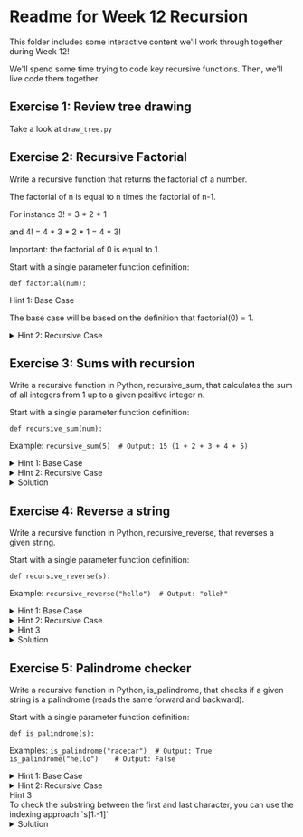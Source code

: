 # Readme for Week 12 Recursion

This folder includes some interactive content we'll work through together during Week 12!

We'll spend some time trying to code key recursive functions. Then, we'll live code them together.

## Exercise 1: Review tree drawing

Take a look at `draw_tree.py`


## Exercise 2: Recursive Factorial

Write a recursive function that returns the factorial of a number.

The factorial of n is equal to n times the factorial of n-1.

For instance 3! = 3 * 2 * 1

and 4! = 4 * 3 * 2 * 1 = 4 * 3!

Important: the factorial of 0 is equal to 1.

Start with a single parameter function definition:

`def factorial(num):`


<summary>Hint 1: Base Case</summary>

The base case will be based on the definition that factorial(0) = 1.

</details>

<details>

<summary>Hint 2: Recursive Case</summary>

In order to move towards the base case, consider decrementing the variable being passed by argument by 1

(e.g., somewhere in your code call, `factorial(num-1)`

</details>


## Exercise 3: Sums with recursion

Write a recursive function in Python, recursive_sum, that calculates the sum of all integers from 1 up to a given positive integer n.

Start with a single parameter function definition:

`def recursive_sum(num):`
 
Example: 
`recursive_sum(5)  # Output: 15 (1 + 2 + 3 + 4 + 5)`

<details> <summary>Hint 1: Base Case</summary> The base case occurs when `n` is 0. The sum of all integers up to 0 is simply 0. </details>

<details> <summary>Hint 2: Recursive Case</summary> If `n` is greater than 0, return `n` plus the result of `recursive_sum(n - 1)`. </details>


<details> <summary>Solution</summary>

```python
def recursive_sum(n: int) -> int:
    if n == 0:  # Base case
        return 0
    else:
        return n + recursive_sum(n - 1)  # Recursive case

# Example usage:
print(recursive_sum(5))  # Output: 15
```

</details>



## Exercise 4: Reverse a string

Write a recursive function in Python, recursive_reverse, that reverses a given string.

Start with a single parameter function definition:

`def recursive_reverse(s):`

Example: `recursive_reverse("hello")  # Output: "olleh"`

<details> <summary>Hint 1: Base Case</summary> The base case is an empty string or a single-character string, which is its own reverse. </details>

<details> <summary>Hint 2: Recursive Case</summary> Return the last character of the string concatenated with the reverse of the rest of the string. </details>

<details> <summary>Hint 3</summary> To get the "rest of the string", we can use `s[:-1]`</details>

<details> <summary>Solution</summary>

```python
def recursive_reverse(s: str) -> str:
    if len(s) <= 1:  # Base case
        return s
    else:
        return s[-1] + recursive_reverse(s[:-1])  # Recursive case

# Example usage:
print(recursive_reverse("hello"))  # Output: "olleh"
```

</details>

## Exercise 5: Palindrome checker

Write a recursive function in Python, is_palindrome, that checks if a given string is a palindrome (reads the same forward and backward).


Start with a single parameter function definition:

`def is_palindrome(s):`


Examples:
`is_palindrome("racecar")  # Output: True`
`is_palindrome("hello")    # Output: False`


<details> <summary>Hint 1: Base Case</summary>
The base case is when the string is empty or has a length of 1; both cases are palindromes by definition. </details> <details>

<summary>Hint 2: Recursive Case</summary> If the first and last characters are the same, check if the substring between them is a palindrome by calling `is_palindrome` recursively. </details>

<summary>Hint 3</summary> To check the substring between the first and last character, you can use the indexing approach `s[1:-1]` </details>


<details> <summary>Solution</summary>

```python
def is_palindrome(s: str) -> bool:
    if len(s) <= 1:  # Base case
        return True
    elif s[0] == s[-1]:  # Recursive case
        return is_palindrome(s[1:-1])
    else:
        return False

# Example usage:
print(is_palindrome("racecar"))  # Output: True
print(is_palindrome("hello"))    # Output: False
```

</details>